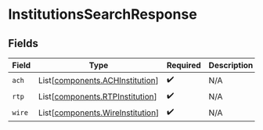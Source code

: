 # InstitutionsSearchResponse


## Fields

| Field                                                                          | Type                                                                           | Required                                                                       | Description                                                                    |
| ------------------------------------------------------------------------------ | ------------------------------------------------------------------------------ | ------------------------------------------------------------------------------ | ------------------------------------------------------------------------------ |
| `ach`                                                                          | List[[components.ACHInstitution](../../models/components/achinstitution.md)]   | :heavy_check_mark:                                                             | N/A                                                                            |
| `rtp`                                                                          | List[[components.RTPInstitution](../../models/components/rtpinstitution.md)]   | :heavy_check_mark:                                                             | N/A                                                                            |
| `wire`                                                                         | List[[components.WireInstitution](../../models/components/wireinstitution.md)] | :heavy_check_mark:                                                             | N/A                                                                            |